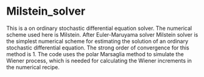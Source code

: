# Milstein_solver
This is a on ordinary stochastic differential equation solver. The numerical scheme used here is Milstein.
After Euler-Maruyama solver Milstein solver is the simplest numerical scheme for estimating the solution 
of an ordinary stochastic differential equation. The strong order of convergence for this method is 1. 
The code uses the polar Marsaglia method to simulate the Wiener process, which is needed for calculating 
the Wiener increments in the numerical recipe.
